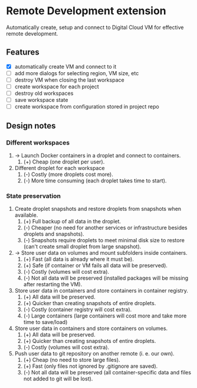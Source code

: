 # Remote Development extension

Automatically create, setup and connect to Digital Cloud VM for effective remote development.

## Features

- [x] automatically create VM and connect to it
- [ ] add more dialogs for selecting region, VM size, etc
- [ ] destroy VM when closing the last workspace
- [ ] create workspace for each project
- [ ] destroy old workspaces
- [ ] save workspace state
- [ ] create workspace from configuration stored in project repo

## Design notes

### Different workspaces

1. -> Launch Docker containers in a droplet and connect to containers.
   1. (+) Cheap (one droplet per user).
2. Different droplet for each workspace
   1. (-) Costly (more droplets cost more).
   2. (-) More time consuming (each droplet takes time to start).

### State preservation

1. Create droplet snapshots and restore droplets from snapshots when available.
   1. (+) Full backup of all data in the droplet.
   2. (-) Cheaper (no need for another services or infrastructure besides droplets and snapshots).
   3. (-) Snapshots require droplets to meet minimal disk size to restore (can't create small droplet from large snapshot).
2. -> Store user data on volumes and mount subfolders inside containers.
   1. (+) Fast (all data is already where it must be).
   2. (+) Safe (if container or VM fails all data will be preserved).
   3. (-) Costly (volumes will cost extra).
   4. (-) Not all data will be preserved (installed packages will be missing after restarting the VM).
3. Store user data in containers and store containers in container registry.
   1. (+) All data will be preserved.
   2. (+) Quicker than creating snapshots of entire droplets.
   3. (-) Costly (container registry will cost extra).
   4. (-) Large containers (large containers will cost more and take more time to save/load)
4. Store user data in containers and store containers on volumes.
   1. (+) All data will be preserved.
   2. (+) Quicker than creating snapshots of entire droplets.
   3. (-) Costly (volumes will cost extra).
5. Push user data to git repository on another remote (i. e. our own).
   1. (+) Cheap (no need to store large files).
   2. (+) Fast (only files not ignored by .gitignore are saved).
   3. (-) Not all data will be preserved (all container-specific data and files not added to git will be lost).
